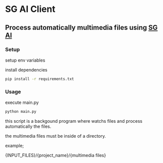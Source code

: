 # SG AI Client

## Process automatically multimedia files using [SG AI](https://github.com/kintaro335-sp/sg-ai)

### Setup

setup env variables

install dependencies

```bash
pip install -r requirements.txt
```

### Usage

execute main.py

```bash
python main.py
```

this script is a backgound program where watchs files and process automatically the files.

the multimedia files must be inside of a directory.

example;

{INPUT_FILES}/{project_name}/{multimedia files}

